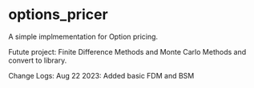 # options_pricer

A simple implmementation for Option pricing. 

Futute project: Finite Difference Methods and Monte Carlo Methods and convert to library. 

Change Logs:
Aug 22 2023: Added basic FDM and BSM
